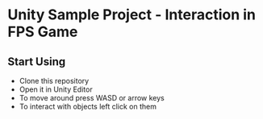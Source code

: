 # Unity Sample Project - Interaction in FPS Game

## Start Using
- Clone this repository
- Open it in Unity Editor
- To move around press WASD or arrow keys
- To interact with objects left click on them